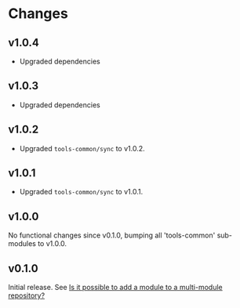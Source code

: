 # Changes

## v1.0.4

- Upgraded dependencies

## v1.0.3

- Upgraded dependencies

## v1.0.2

- Upgraded `tools-common/sync` to v1.0.2.

## v1.0.1

- Upgraded `tools-common/sync` to v1.0.1.

## v1.0.0

No functional changes since v0.1.0, bumping all 'tools-common' sub-modules to
v1.0.0.

## v0.1.0

Initial release. See [Is it possible to add a module to a multi-module
repository?](https://github.com/golang/go/wiki/Modules#is-it-possible-to-add-a-module-to-a-multi-module-repository.)
